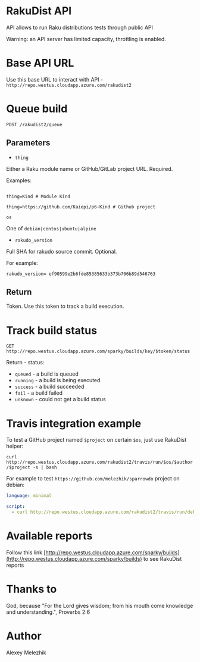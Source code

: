 # RakuDist API

API allows to run Raku distributions tests through public API

Warning: an API server has limited capacity, throttling is enabled.

# Base API URL

Use this base URL to interact with API - `http://repo.westus.cloudapp.azure.com/rakudist2`

# Queue build

`POST /rakudist2/queue`

## Parameters

- `thing`

Either a Raku module name or GitHub/GitLab project URL. Required.

Examples:

```

thing=Kind # Module Kind

thing=https://github.com/Kaiepi/p6-Kind # Github project 

```

`os`

One of `debian|centos|ubuntu|alpine`

- `rakudo_version`

Full SHA for rakudo source commit. Optional.

For example:

```
rakudo_version= ef90599e2b6fde85385633b373b706b89d546763
```

## Return 

Token. Use this token to track a build execution.

# Track build status

`GET http://repo.westus.cloudapp.azure.com/sparky/builds/key/$token/status`

Return - status:

* `queued` - a build is queued
* `running` - a build is being executed
* `success` - a build succeeded
* `fail` - a build failed
* `unknown` - could not get a build status

# Travis integration example

To test a GitHub project named `$project` on certain `$os`, just use RakuDist helper:

`curl http://repo.westus.cloudapp.azure.com/rakudist2/travis/run/$os/$author/$project -s | bash`

For example to test `https://github.com/melezhik/sparrowdo` project on debian:

```yaml
language: minimal

script:
  - curl http://repo.westus.cloudapp.azure.com/rakudist2/travis/run/debian/melezhik/sparrowdo -s | bash
```

# Available reports

Follow this link [http://repo.westus.cloudapp.azure.com/sparky/builds](http://repo.westus.cloudapp.azure.com/sparky/builds) to see RakuDist reports

# Thanks to

God, because "For the Lord gives wisdom; from his mouth come knowledge and understanding.", Proverbs 2:6

# Author

Alexey Melezhik

